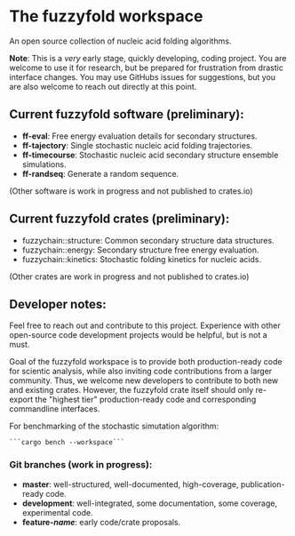 # The fuzzyfold workspace

An open source collection of nucleic acid folding algorithms.

**Note**: This is a _very_ early stage, quickly developing, coding project. You
are welcome to use it for research, but be prepared for frustration from
drastic interface changes. You may use GitHubs issues for suggestions, but you
are also welcome to reach out directly at this point.

## Current fuzzyfold software (preliminary):
 - **ff-eval**: Free energy evaluation details for secondary structures.
 - **ff-tajectory**: Single stochastic nucleic acid folding trajectories.
 - **ff-timecourse**: Stochastic nucleic acid secondary structure ensemble simulations.
 - **ff-randseq**: Generate a random sequence. 

(Other software is work in progress and not published to crates.io)

## Current fuzzyfold crates (preliminary):
 - fuzzychain::structure: Common secondary structure data structures.
 - fuzzychain::energy: Secondary structure free energy evaluation.
 - fuzzychain::kinetics: Stochastic folding kinetics for nucleic acids.

(Other crates are work in progress and not published to crates.io)

## Developer notes:
Feel free to reach out and contribute to this project. Experience with other
open-source code development projects would be helpful, but is not a must.

Goal of the fuzzyfold workspace is to provide both production-ready code for
scientic analysis, while also inviting code contributions from a larger
community. Thus, we welcome new developers to contribute to both new and
existing crates. However, the fuzzyfold crate itself should only re-export the
"highest tier" production-ready code and corresponding commandline interfaces.

For benchmarking of the stochastic simutation algorithm:

    ```cargo bench --workspace```

### Git branches (work in progress): 
 - **master**: well-structured, well-documented, high-coverage, publication-ready code.
 - **development**: well-integrated, some documentation, some coverage, experimental code.
 - **feature-_name_**: early code/crate proposals.


